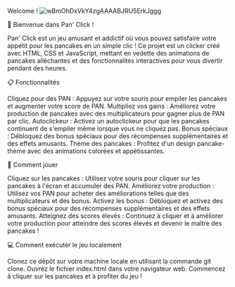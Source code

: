 Welcome !
![wBmOhDxVkY4zgAAAABJRU5ErkJggg](https://github.com/WildCodeSchool-2024-02/JS-RemoteFR-P1-StackQAMP/assets/157009366/77628d34-8c8a-47af-bd3f-e8a2aabcc32f)

🥞 Bienvenue dans Pan' Click !

Pan' Click est un jeu amusant et addictif où vous pouvez satisfaire votre appétit pour les pancakes en un simple clic ! Ce projet est un clicker créé avec HTML, CSS et JavaScript, mettant en vedette des animations de pancakes alléchantes et des fonctionnalités interactives pour vous divertir pendant des heures.


📋 Fonctionnalités

Cliquez pour des PAN : Appuyez sur votre souris pour empiler les pancakes et augmenter votre score de PAN.
Multipliez vos gains : Améliorez votre production de pancakes avec des multiplicateurs pour gagner plus de PAN par clic.
Autoclickeur : Activez un autoclickeur pour que les pancakes continuent de s'empiler même lorsque vous ne cliquez pas.
Bonus spéciaux : Débloquez des bonus spéciaux pour des récompenses supplémentaires et des effets amusants.
Thème des pancakes : Profitez d'un design pancake-thème avec des animations colorées et appétissantes.



🚀 Comment jouer


Cliquez sur les pancakes : Utilisez votre souris pour cliquer sur les pancakes à l'écran et accumuler des PAN.
Améliorez votre production : Utilisez vos PAN pour acheter des améliorations telles que des multiplicateurs et des bonus.
Activez les bonus : Débloquez et activez des bonus spéciaux pour des récompenses supplémentaires et des effets amusants.
Atteignez des scores élevés : Continuez à cliquer et à améliorer votre production pour atteindre des scores élevés et devenir le maître des pancakes !



💻 Comment exécuter le jeu localement


Clonez ce dépôt sur votre machine locale en utilisant la commande git clone.
Ouvrez le fichier index.html dans votre navigateur web.
Commencez à cliquer sur les pancakes et à profiter du jeu !
